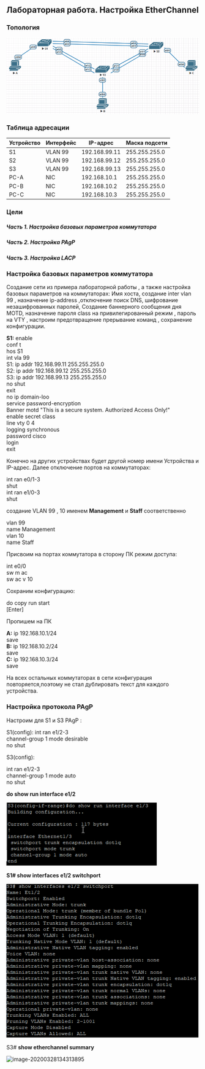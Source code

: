 ## Лабораторная работа. Настройка EtherChannel

### Топология

![img](img/1.png)

### Таблица адресации

| Устройство | Интерфейс | IP-адрес      | Маска подсети |
| ---------- | --------- | ------------- | ------------- |
| S1         | VLAN 99   | 192.168.99.11 | 255.255.255.0 |
| S2         | VLAN 99   | 192.168.99.12 | 255.255.255.0 |
| S3         | VLAN 99   | 192.168.99.13 | 255.255.255.0 |
| PC-A       | NIC       | 192.168.10.1  | 255.255.255.0 |
| PC-B       | NIC       | 192.168.10.2  | 255.255.255.0 |
| PC-C       | NIC       | 192.168.10.3  | 255.255.255.0 |

### Цели

##### Часть 1. Настройка базовых параметров коммутатора

##### Часть 2. Настройка PAgP

##### Часть 3. Настройка LACP



### Настройка базовых параметров коммутатора

Создание сети из примера лабораторной работы , а также настройка базовых параметров на коммутаторах: Имя хоста, создание inter vlan 99 , назначение ip-address ,отключение поиск DNS, шифрование незашифрованных паролей, Создание баннерного сообщения дня MOTD, назначение пароля class на привилегированный режим , пароль на VTY ,  настроим предотвращение прерывание команд , сохранение конфигурации.

**S1:**
enable<br/>
conf t<br/>
hos S1<br/>
int vla 99<br/>
S1: ip addr 192.168.99.11 255.255.255.0<br/>
S2: ip addr 192.168.99.12 255.255.255.0 <br/>
S3: ip addr 192.168.99.13 255.255.255.0 <br/>
no shut<br/>
exit<br/>
no ip domain-loo<br/>
service password-encryption<br/>
Banner motd "This is a secure system. Authorized Access Only!"<br/>
enable secret class<br/>
line vty 0 4<br/>
logging synchronous<br/>
password cisco<br/>
login<br/>
exit<br/>

Конечно на других устройствах будет другой номер имени Устройства и IP-адрес.
Далее отключение портов на коммутаторах:

int ran e0/1-3<br/>
shut<br/>
int ran e1/0-3<br/>
shut<br/>

 создание VLAN 99 , 10 именем **Management** и **Staff** соответственно

vlan 99<br/>
name Management<br/>
vlan 10<br/>
name Staff<br/>

Присвоим на портах коммутатора в сторону ПК режим доступа: 

int e0/0<br/>
sw m ac<br/>
sw ac v 10<br/>

Сохраним конфигурацию:

do copy run start<br/>
[Enter]<br/>

Пропишем на ПК

**A:** 
ip 192.168.10.1/24<br/>
save<br/>
**B:** 
ip 192.168.10.2/24<br/>
save<br/>
**C:** 
ip 192.168.10.3/24<br/>
save<br/>

На всех остальных коммутаторах в сети конфигурация повторяется,поэтому не стал дублировать текст для каждого устройства.

### Настройка протокола PAgP

Настроим для S1 и S3 PAgP :

S1(config): 
int ran e1/2-3<br/>
channel-group 1 mode desirable<br/>
no shut<br/>

S3(config): 

int ran e1/2-3<br/>
channel-group 1 mode auto<br/>
no shut<br/>

**do show run interface e1/2**

![img](img/2.png)



**S1# show interfaces e1/2 switchport**

![img](img/3.png)

S3# **show etherchannel summary**

![image-20200328134313895](C:\Users\Admin\Documents\GitHub\OTUS_Network\EtherChannel\img/4.png)

